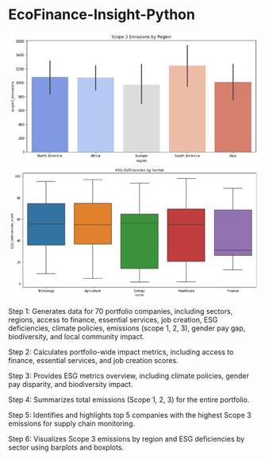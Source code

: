 # EcoFinance-Insight-Python

 ![alt text](https://github.com/gaptab/EcoFinance-Insight-Python/blob/main/481a.png)
 ![alt text](https://github.com/gaptab/EcoFinance-Insight-Python/blob/main/481.png)

Step 1: Generates data for 70 portfolio companies, including sectors, regions, access to finance, essential services, job creation, ESG deficiencies, climate policies, emissions (scope 1, 2, 3), gender pay gap, biodiversity, and local community impact.

Step 2: Calculates portfolio-wide impact metrics, including access to finance, essential services, and job creation scores.

Step 3: Provides ESG metrics overview, including climate policies, gender pay disparity, and biodiversity impact.

Step 4: Summarizes total emissions (Scope 1, 2, 3) for the entire portfolio.

Step 5: Identifies and highlights top 5 companies with the highest Scope 3 emissions for supply chain monitoring.

Step 6: Visualizes Scope 3 emissions by region and ESG deficiencies by sector using barplots and boxplots.
